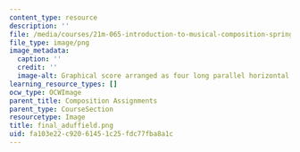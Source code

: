 ```yaml
---
content_type: resource
description: ''
file: /media/courses/21m-065-introduction-to-musical-composition-spring-2014/fa103e22c92061451c25fdc77fba8a1c_final_aduffield.png
file_type: image/png
image_metadata:
  caption: ''
  credit: ''
  image-alt: Graphical score arranged as four long parallel horizontal bars.
learning_resource_types: []
ocw_type: OCWImage
parent_title: Composition Assignments
parent_type: CourseSection
resourcetype: Image
title: final_aduffield.png
uid: fa103e22-c920-6145-1c25-fdc77fba8a1c
---
```

